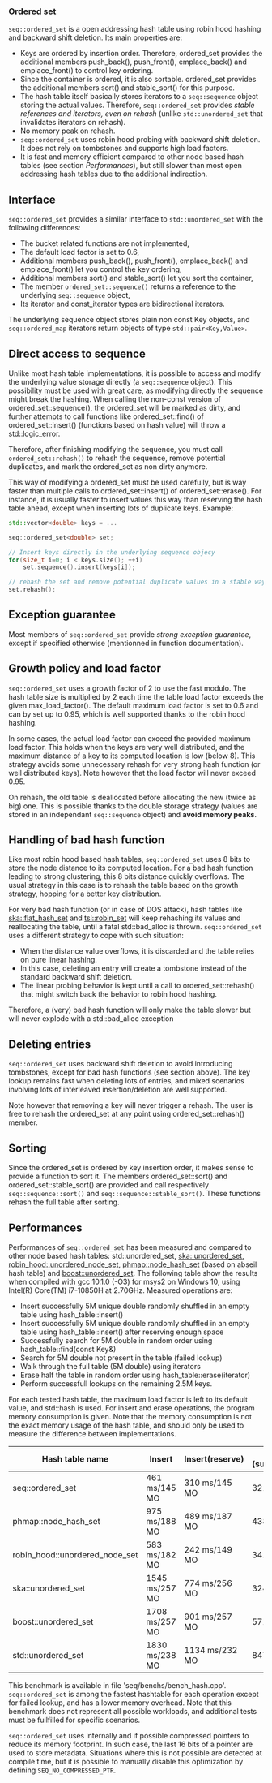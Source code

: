 ### Ordered set

`seq::ordered_set` is a open addressing hash table using robin hood hashing and backward shift deletion. Its main properties are:
-	Keys are ordered by insertion order. Therefore, ordered_set provides the additional members push_back(), push_front(), emplace_back() and emplace_front() to control key ordering.
-	Since the container is ordered, it is also sortable. ordered_set provides the additional members sort() and stable_sort() for this purpose.
-	The hash table itself basically stores iterators to a `seq::sequence` object storing the actual values. Therefore, `seq::ordered_set` provides *stable references and iterators, even on rehash* (unlike `std::unordered_set` that invalidates iterators on rehash).
-	No memory peak on rehash.
-	`seq::ordered_set` uses robin hood probing with backward shift deletion. It does not rely on tombstones and supports high load factors.
-	It is fast and memory efficient compared to other node based hash tables (see section *Performances*), but still slower than most open addressing hash tables due to the additional indirection.


## Interface

`seq::ordered_set` provides a similar interface to `std::unordered_set` with the following differences:
-	The bucket related functions are not implemented,
-	The default load factor is set to 0.6,
-	Additional members push_back(), push_front(), emplace_back() and emplace_front() let you control the key ordering,
-	Additional members sort() and stable_sort() let you sort the container,
-	The member `ordered_set::sequence()` returns a reference to the underlying `seq::sequence` object,
-	Its iterator and const_iterator types are bidirectional iterators.

The underlying sequence object stores plain non const Key objects, and `seq::ordered_map` iterators return objects of type `std::pair<Key,Value>`. 

## Direct access to sequence

Unlike most hash table implementations, it is possible to access and modify the underlying value storage directly (a `seq::sequence` object). 
This possibility must be used with great care, as modifying directly the sequence might break the hashing. 
When calling the non-const version of ordered_set::sequence(), the ordered_set will be marked as dirty, and further attempts to call functions like ordered_set::find() of ordered_set::insert() (functions based on hash value) will throw a std::logic_error.

Therefore, after finishing modifying the sequence, you must call `ordered_set::rehash()` to rehash the sequence, remove potential duplicates, and mark the ordered_set as non dirty anymore.

This way of modifying a ordered_set must be used carefully, but is way faster than multiple calls to ordered_set::insert() of ordered_set::erase().
For instance, it is usually faster to insert values this way than reserving the hash table ahead, except when inserting lots of duplicate keys.
Example:

```cpp
std::vector<double> keys = ...

seq::ordered_set<double> set;

// Insert keys directly in the underlying sequence objecy
for(size_t i=0; i < keys.size(); ++i)
	set.sequence().insert(keys[i]);

// rehash the set and remove potential duplicate values in a stable way
set.rehash();
```


## Exception guarantee

Most members of `seq::ordered_set` provide *strong exception guarantee*, except if specified otherwise (mentionned in function documentation).


## Growth policy and load factor

`seq::ordered_set` uses a growth factor of 2 to use the fast modulo. The hash table size is multiplied by 2 each time the table load factor exceeds the given max_load_factor(). The default maximum load factor is set to 0.6 and can by set up to 0.95, which is well supported thanks to the robin hood hashing.

In some cases, the actual load factor can exceed the provided maximum load factor. This holds when the keys are very well distributed, and the maximum distance of a key to its computed location is low (below 8). This strategy avoids some unnecessary rehash for very strong hash function (or well distributed keys).
Note however that the load factor will never exceed 0.95.

On rehash, the old table is deallocated before allocating the new (twice as big) one. This is possible thanks to the double storage strategy (values are stored in an independant `seq::sequence` object) and **avoid memory peaks**.


## Handling of bad hash function

Like most robin hood based hash tables, `seq::ordered_set` uses 8 bits to store the node distance to its computed location. For a bad hash function leading to strong clustering, this 8 bits distance quickly overflows. The usual strategy in this case is to rehash the table based on the growth strategy, hopping for a better key distribution.

For very bad hash function (or in case of DOS attack), hash tables like <a href="https://github.com/skarupke/flat_hash_map/blob/master/flat_hash_set.hpp">ska::flat_hash_set</a> and <a href="https://github.com/Tessil/robin-map/blob/master/include/tsl/robin_set.h">tsl::robin_set</a> will keep rehashing its values and reallocating the table, until a fatal std::bad_alloc is thrown. `seq::ordered_set` uses a different strategy to cope with such situation:
-	When the distance value overflows, it is discarded and the table relies on pure linear hashing.
-	In this case, deleting an entry will create a tombstone instead of the standard backward shift deletion.
-	The linear probing behavior is kept until a call to ordered_set::rehash() that might switch back the behavior to robin hood hashing.

Therefore, a (very) bad hash function will only make the table slower but will never explode with a std::bad_alloc exception


## Deleting entries

`seq::ordered_set` uses backward shift deletion to avoid introducing tombstones, except for bad hash functions (see section above).
The key lookup remains fast when deleting lots of entries, and mixed scenarios involving lots of interleaved insertion/deletion are well supported.

Note however that removing a key will never trigger a rehash. The user is free to rehash the ordered_set at any point using ordered_set::rehash() member.


## Sorting

Since the ordered_set is ordered by key insertion order, it makes sense to provide a function to sort it.
The members ordered_set::sort() and ordered_set::stable_sort() are provided and call respectively `seq::sequence::sort()` and `seq::sequence::stable_sort()`.
These functions rehash the full table after sorting.


## Performances

Performances of `seq::ordered_set` has been measured and compared to other node based hash tables: std::unordered_set, <a href="https://github.com/skarupke/flat_hash_map/blob/master/unordered_map.hpp">ska::unordered_set</a>, <a href="https://github.com/martinus/robin-hood-hashing">robin_hood::unordered_node_set</a>, <a href="https://github.com/greg7mdp/parallel-hashmap">phmap::node_hash_set</a> (based on abseil hash table) and <a href="https://www.boost.org/doc/libs/1_51_0/doc/html/boost/unordered_set.html">boost::unordered_set</a>.
The following table show the results when compiled with gcc 10.1.0 (-O3) for msys2 on Windows 10, using Intel(R) Core(TM) i7-10850H at 2.70GHz. Measured operations are:
-	Insert successfully 5M unique double randomly shuffled in an empty table using hash_table::insert()
-	Insert successfully 5M unique double randomly shuffled in an empty table using hash_table::insert() after reserving enough space
-	Successfully search for 5M double in random order using hash_table::find(const Key&)
-	Search for 5M double not present in the table (failed lookup)
-	Walk through the full table (5M double) using iterators
-	Erase half the table in random order using hash_table::erase(iterator)
-	Perform successfull lookups on the remaining 2.5M keys.

For each tested hash table, the maximum load factor is left to its default value, and std::hash<double> is used. For insert and erase operations, the program memory consumption is given. Note that the memory consumption is not the exact memory usage of the hash table, and should only be used to measure the difference between implementations.

Hash table name               |       Insert       |  Insert(reserve)   |Find (success) | Find (failed) |    Iterate    |       Erase        |  Find again   |
------------------------------|--------------------|--------------------|---------------|---------------|---------------|--------------------|---------------|
seq::ordered_set              |   461 ms/145 MO    |   310 ms/145 MO    |    321 ms     |    177 ms     |     5 ms      |   462 ms/222 MO    |    203 ms     |
phmap::node_hash_set          |   975 ms/188 MO    |   489 ms/187 MO    |    438 ms     |    132 ms     |     95 ms     |   732 ms/264 MO    |    250 ms     |
robin_hood::unordered_node_set|   583 ms/182 MO    |   242 ms/149 MO    |    341 ms     |    142 ms     |     83 ms     |   379 ms/258 MO    |    224 ms     |
ska::unordered_set            |   1545 ms/257 MO   |   774 ms/256 MO    |    324 ms     |    258 ms     |    128 ms     |   613 ms/333 MO    |    238 ms     |
boost::unordered_set          |   1708 ms/257 MO   |   901 ms/257 MO    |    571 ms     |    532 ms     |    262 ms     |   1073 ms/333 MO   |    405 ms     |
std::unordered_set            |   1830 ms/238 MO   |   1134 ms/232 MO   |    847 ms     |    878 ms     |    295 ms     |   1114 ms/315 MO   |    646 ms     |


This benchmark is available in file 'seq/benchs/bench_hash.cpp'.
`seq::ordered_set` is among the fastest hashtable for each operation except for failed lookup, and has a lower memory overhead.
Note that this benchmark does not represent all possible workloads, and additional tests must be fullfilled for specific scenarios.

`seq::ordered_set` uses internally and if possible compressed pointers to reduce its memory footprint. In such case, the last 16 bits of a pointer are used to store metadata. Situations where this is not possible are detected at compile time, but it is possible to manually disable this optimization by defining `SEQ_NO_COMPRESSED_PTR`.
